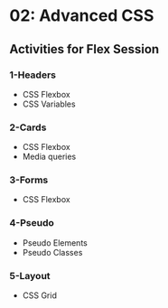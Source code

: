 # 02: Advanced CSS
## Activities for Flex Session

### 1-Headers
* CSS Flexbox
* CSS Variables

### 2-Cards
* CSS Flexbox
* Media queries

### 3-Forms
* CSS Flexbox

### 4-Pseudo
* Pseudo Elements
* Pseudo Classes

### 5-Layout
* CSS Grid
